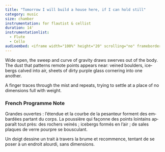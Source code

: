 ```yaml
---
title: "Tomorrow I will build a house here, if I can hold still"
category: music
size: chamber
instrumentation: for flautist & cellist
duration: 14'
instrumentationlist:
  - Flute
  - Cello
audioembed: <iframe width="100%" height="20" scrolling="no" frameborder="no" src="https://w.soundcloud.com/player/?url=https%3A//api.soundcloud.com/tracks/186593357&amp;color=ff5500&amp;inverse=false&amp;auto_play=false&amp;show_user=true"></iframe>
---
```

Wide open, the sweep and curve of gravity draws swerves out of the body. The dust that pat­terns re­mote points ap­pears near: veined boulders, ice­bergs calved into air, sheets of dirty purple glass cor­nering into one another.

A finger traces through the mist and re­peats, trying to settle at a place of no di­men­sions full with weight.

### French Programme Note

Grandes ouvertes : l’étendue et la courbe de la pes­anteur for­ment des em­bardées partant du corps. La poussière qui façonne des points loin­tains ap­paraît tout près: des rochers veinés ; ice­bergs formés en l’air ; de sales plaques de verre pourpre se bousculant.

Un doigt dessine un trait à tra­vers la brume et re­com­mence, tentant de se poser à un en­droit alourdi, sans dimensions.
